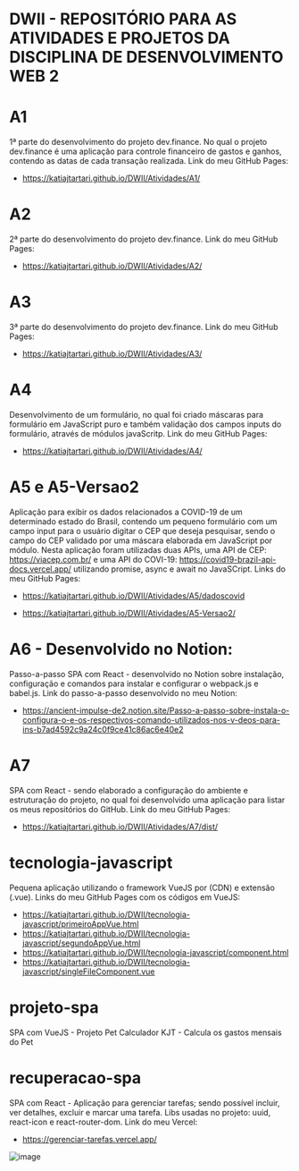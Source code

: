 # DWII - REPOSITÓRIO PARA AS ATIVIDADES E PROJETOS DA DISCIPLINA DE DESENVOLVIMENTO WEB 2


# A1
1ª parte do desenvolvimento do projeto dev.finance. No qual o projeto dev.finance é uma aplicação para controle financeiro de gastos e ganhos, contendo as datas de cada transação realizada.
Link do meu GitHub Pages: 
* https://katiajtartari.github.io/DWII/Atividades/A1/

# A2 
2ª parte do desenvolvimento do projeto dev.finance. 
Link do meu GitHub Pages: 
* https://katiajtartari.github.io/DWII/Atividades/A2/

# A3 
3ª parte do desenvolvimento do projeto dev.finance. 
Link do meu GitHub Pages: 
* https://katiajtartari.github.io/DWII/Atividades/A3/

# A4 
Desenvolvimento de um formulário, no qual foi criado máscaras para formulário em JavaScript puro e também validação dos campos inputs do formulário, através de módulos javaScritp.
Link do meu GitHub Pages: 
* https://katiajtartari.github.io/DWII/Atividades/A4/

# A5 e A5-Versao2 
Aplicação para exibir os dados relacionados a COVID-19 de um determinado estado do Brasil, contendo um pequeno formulário com um campo input para o usuário digitar o CEP que deseja pesquisar, sendo o campo do CEP validado por uma máscara elaborada em JavaScript por módulo. Nesta aplicação foram utilizadas duas APIs, uma API de CEP: https://viacep.com.br/ e uma API do COVI-19: https://covid19-brazil-api-docs.vercel.app/ utilizando promise, async e await no JavaSCript.
Links do meu GitHub Pages: 
* https://katiajtartari.github.io/DWII/Atividades/A5/dadoscovid

* https://katiajtartari.github.io/DWII/Atividades/A5-Versao2/

# A6 - Desenvolvido no Notion:  
Passo-a-passo SPA com React - desenvolvido no Notion sobre instalação, configuração e comandos para instalar e configurar o webpack.js e babel.js. 
Link do passo-a-passo desenvolvido no meu Notion: 
* https://ancient-impulse-de2.notion.site/Passo-a-passo-sobre-instala-o-configura-o-e-os-respectivos-comando-utilizados-nos-v-deos-para-ins-b7ad4592c9a24c0f9ce41c86ac6e40e2

# A7 
SPA com React - sendo elaborado a configuração do ambiente e estruturação do projeto, no qual foi desenvolvido uma aplicação para listar os meus repositórios do GitHub. 
Link do meu GitHub Pages: 
* https://katiajtartari.github.io/DWII/Atividades/A7/dist/

# tecnologia-javascript 
Pequena aplicação utilizando o framework VueJS por (CDN) e extensão (.vue).
Links do meu GitHub Pages com os códigos em VueJS: 
* https://katiajtartari.github.io/DWII/tecnologia-javascript/primeiroAppVue.html  
* https://katiajtartari.github.io/DWII/tecnologia-javascript/segundoAppVue.html   
* https://katiajtartari.github.io/DWII/tecnologia-javascript/component.html   
* https://katiajtartari.github.io/DWII/tecnologia-javascript/singleFileComponent.vue

# projeto-spa
SPA com VueJS - Projeto Pet Calculador KJT - Calcula os gastos mensais do Pet

# recuperacao-spa
SPA com React - Aplicação para gerenciar tarefas; sendo possível incluir, ver detalhes, excluir e marcar uma tarefa.
Libs usadas no projeto: uuid, react-icon e react-router-dom.
Link do meu Vercel:
* https://gerenciar-tarefas.vercel.app/

![image](https://user-images.githubusercontent.com/70042571/149443487-07738c37-fd9f-4ed1-b586-c92c72fd7674.png)

